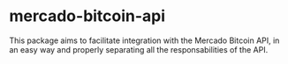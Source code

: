 # mercado-bitcoin-api
This package aims to facilitate integration with the Mercado Bitcoin API, 
in an easy way and properly separating all the responsabilities of the API.

